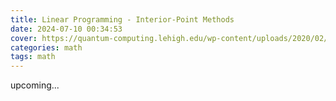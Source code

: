 ```yaml
---
title: Linear Programming - Interior-Point Methods
date: 2024-07-10 00:34:53
cover: https://quantum-computing.lehigh.edu/wp-content/uploads/2020/02/Screenshot-2020-02-24-10.43.24.png
categories: math
tags: math
---
```


upcoming...